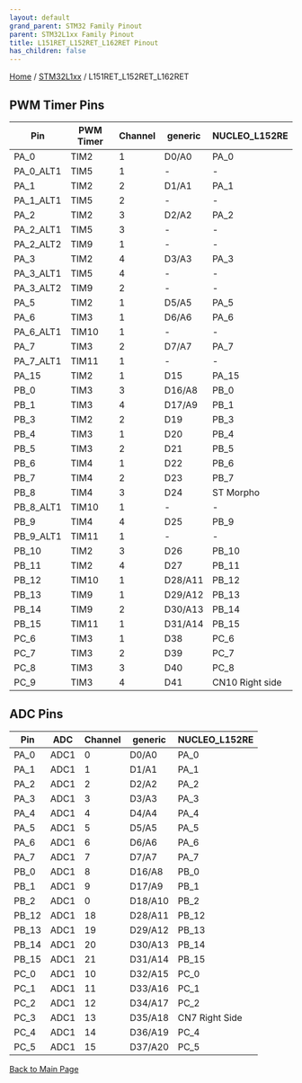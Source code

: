 ```yaml
---
layout: default
grand_parent: STM32 Family Pinout
parent: STM32L1xx Family Pinout
title: L151RET_L152RET_L162RET Pinout
has_children: false
---
```


[Home](../../index) / [STM32L1xx](../index) / L151RET_L152RET_L162RET

## PWM Timer Pins

| Pin | PWM Timer | Channel | generic | NUCLEO_L152RE |
| --- | --- | --- | --- | --- |
| PA_0 | TIM2 | 1 | D0/A0 | PA_0 |
| PA_0_ALT1 | TIM5 | 1 | - | - |
| PA_1 | TIM2 | 2 | D1/A1 | PA_1 |
| PA_1_ALT1 | TIM5 | 2 | - | - |
| PA_2 | TIM2 | 3 | D2/A2 | PA_2 |
| PA_2_ALT1 | TIM5 | 3 | - | - |
| PA_2_ALT2 | TIM9 | 1 | - | - |
| PA_3 | TIM2 | 4 | D3/A3 | PA_3 |
| PA_3_ALT1 | TIM5 | 4 | - | - |
| PA_3_ALT2 | TIM9 | 2 | - | - |
| PA_5 | TIM2 | 1 | D5/A5 | PA_5 |
| PA_6 | TIM3 | 1 | D6/A6 | PA_6 |
| PA_6_ALT1 | TIM10 | 1 | - | - |
| PA_7 | TIM3 | 2 | D7/A7 | PA_7 |
| PA_7_ALT1 | TIM11 | 1 | - | - |
| PA_15 | TIM2 | 1 | D15 | PA_15 |
| PB_0 | TIM3 | 3 | D16/A8 | PB_0 |
| PB_1 | TIM3 | 4 | D17/A9 | PB_1 |
| PB_3 | TIM2 | 2 | D19 | PB_3 |
| PB_4 | TIM3 | 1 | D20 | PB_4 |
| PB_5 | TIM3 | 2 | D21 | PB_5 |
| PB_6 | TIM4 | 1 | D22 | PB_6 |
| PB_7 | TIM4 | 2 | D23 | PB_7 |
| PB_8 | TIM4 | 3 | D24 | ST Morpho |
| PB_8_ALT1 | TIM10 | 1 | - | - |
| PB_9 | TIM4 | 4 | D25 | PB_9 |
| PB_9_ALT1 | TIM11 | 1 | - | - |
| PB_10 | TIM2 | 3 | D26 | PB_10 |
| PB_11 | TIM2 | 4 | D27 | PB_11 |
| PB_12 | TIM10 | 1 | D28/A11 | PB_12 |
| PB_13 | TIM9 | 1 | D29/A12 | PB_13 |
| PB_14 | TIM9 | 2 | D30/A13 | PB_14 |
| PB_15 | TIM11 | 1 | D31/A14 | PB_15 |
| PC_6 | TIM3 | 1 | D38 | PC_6 |
| PC_7 | TIM3 | 2 | D39 | PC_7 |
| PC_8 | TIM3 | 3 | D40 | PC_8 |
| PC_9 | TIM3 | 4 | D41 | CN10 Right side |


## ADC Pins

| Pin | ADC | Channel | generic | NUCLEO_L152RE |
| --- | --- | --- | --- | --- |
| PA_0 | ADC1 | 0 | D0/A0 | PA_0 |
| PA_1 | ADC1 | 1 | D1/A1 | PA_1 |
| PA_2 | ADC1 | 2 | D2/A2 | PA_2 |
| PA_3 | ADC1 | 3 | D3/A3 | PA_3 |
| PA_4 | ADC1 | 4 | D4/A4 | PA_4 |
| PA_5 | ADC1 | 5 | D5/A5 | PA_5 |
| PA_6 | ADC1 | 6 | D6/A6 | PA_6 |
| PA_7 | ADC1 | 7 | D7/A7 | PA_7 |
| PB_0 | ADC1 | 8 | D16/A8 | PB_0 |
| PB_1 | ADC1 | 9 | D17/A9 | PB_1 |
| PB_2 | ADC1 | 0 | D18/A10 | PB_2 |
| PB_12 | ADC1 | 18 | D28/A11 | PB_12 |
| PB_13 | ADC1 | 19 | D29/A12 | PB_13 |
| PB_14 | ADC1 | 20 | D30/A13 | PB_14 |
| PB_15 | ADC1 | 21 | D31/A14 | PB_15 |
| PC_0 | ADC1 | 10 | D32/A15 | PC_0 |
| PC_1 | ADC1 | 11 | D33/A16 | PC_1 |
| PC_2 | ADC1 | 12 | D34/A17 | PC_2 |
| PC_3 | ADC1 | 13 | D35/A18 | CN7 Right Side |
| PC_4 | ADC1 | 14 | D36/A19 | PC_4 |
| PC_5 | ADC1 | 15 | D37/A20 | PC_5 |


[Back to Main Page](../../index)
